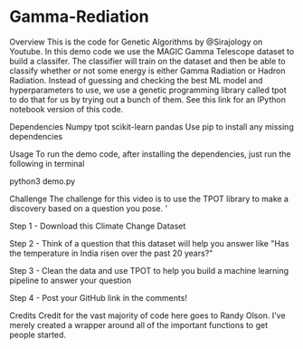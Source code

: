 # Gamma-Rediation
Overview
This is the code for Genetic Algorithms by @Sirajology on Youtube. In this demo code we use the MAGIC Gamma Telescope dataset to build a classifer. The classifier will train on the dataset and then be able to classify whether or not some energy is either Gamma Radiation or Hadron Radiation. Instead of guessing and checking the best ML model and hyperparameters to use, we use a genetic programming library called tpot to do that for us by trying out a bunch of them. See this link for an IPython notebook version of this code.

Dependencies
Numpy
tpot
scikit-learn
pandas
Use pip to install any missing dependencies

Usage
To run the demo code, after installing the dependencies, just run the following in terminal

python3 demo.py

Challenge
The challenge for this video is to use the TPOT library to make a discovery based on a question you pose. '

Step 1 - Download this Climate Change Dataset

Step 2 - Think of a question that this dataset will help you answer like "Has the temperature in India risen over the past 20 years?"

Step 3 - Clean the data and use TPOT to help you build a machine learning pipeline to answer your question

Step 4 - Post your GitHub link in the comments!

Credits
Credit for the vast majority of code here goes to Randy Olson. I've merely created a wrapper around all of the important functions to get people started.
